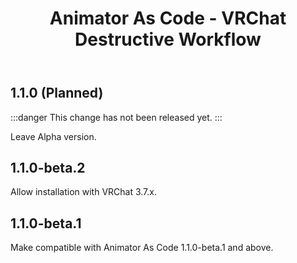 ﻿---
title: Animator As Code - VRChat Destructive Workflow
---

## 1.1.0 (Planned)

:::danger
This change has not been released yet.
:::

Leave Alpha version.

## 1.1.0-beta.2

Allow installation with VRChat 3.7.x.

## 1.1.0-beta.1

Make compatible with Animator As Code 1.1.0-beta.1 and above.
